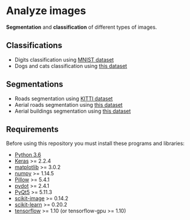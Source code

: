 Analyze images
==============

**Segmentation** and **classification** of different types of images.

Classifications
---------------
  - Digits classification using [MNIST dataset](http://yann.lecun.com/exdb/mnist/)
  - Dogs and cats classification using [this dataset](https://www.kaggle.com/c/dogs-vs-cats)

Segmentations
-------------
  - Roads segmentation using [KITTI dataset](http://www.cvlibs.net/datasets/kitti/eval_road.php)
  - Aerial roads segmentation using [this dataset](https://www.cs.toronto.edu/~vmnih/data/)
  - Aerial buildings segmentation using [this dataset](https://project.inria.fr/aerialimagelabeling/)

Requirements
------------

Before using this repository you must install these programs and libraries:
- [Python 3.6](https://www.python.org/downloads/release/python-360/)
- [Keras](https://keras.io/) >= 2.2.4
- [matplotlib](https://matplotlib.org/) >= 3.0.2
- [numpy](http://www.numpy.org/) >= 1.14.5
- [Pillow](https://pillow.readthedocs.io/en/stable/) >= 5.4.1
- [pydot](https://pypi.org/project/pydot/) >= 2.4.1
- [PyQt5](https://pypi.org/project/PyQt5/) >= 5.11.3
- [scikit-image](https://scikit-image.org/) >= 0.14.2
- [scikit-learn](https://scikit-learn.org/) >= 0.20.2
- [tensorflow](https://www.tensorflow.org/) >= 1.10 (or tensorflow-gpu >= 1.10)
